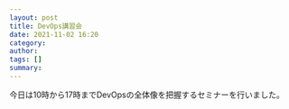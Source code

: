 ```yaml
---
layout: post
title: DevOps講習会
date: 2021-11-02 16:20
category: 
author: 
tags: []
summary: 
---
```


今日は10時から17時までDevOpsの全体像を把握するセミナーを行いました。
